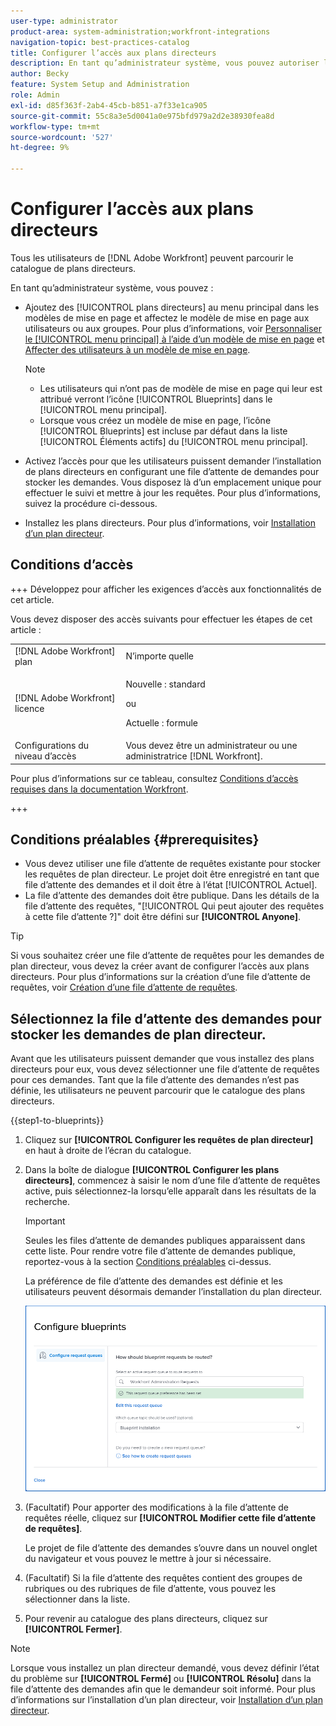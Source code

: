 ```yaml
---
user-type: administrator
product-area: system-administration;workfront-integrations
navigation-topic: best-practices-catalog
title: Configurer l’accès aux plans directeurs
description: En tant qu’administrateur système, vous pouvez autoriser les utilisateurs à demander l’installation de plans directeurs en configurant une file d’attente de demandes pour stocker les demandes. Vous disposez là d’un emplacement unique pour effectuer le suivi et mettre à jour les requêtes.
author: Becky
feature: System Setup and Administration
role: Admin
exl-id: d85f363f-2ab4-45cb-b851-a7f33e1ca905
source-git-commit: 55c8a3e5d0041a0e975bfd979a2d2e38930fea8d
workflow-type: tm+mt
source-wordcount: '527'
ht-degree: 9%

---
```


# Configurer l’accès aux plans directeurs

Tous les utilisateurs de [!DNL Adobe Workfront] peuvent parcourir le catalogue de plans directeurs.

En tant qu’administrateur système, vous pouvez :

* Ajoutez des [!UICONTROL plans directeurs] au menu principal dans les modèles de mise en page et affectez le modèle de mise en page aux utilisateurs ou aux groupes. Pour plus d’informations, voir [Personnaliser le [!UICONTROL menu principal] à l’aide d’un modèle de mise en page](/help/quicksilver/administration-and-setup/customize-workfront/use-layout-templates/customize-main-menu.md) et [Affecter des utilisateurs à un modèle de mise en page](/help/quicksilver/administration-and-setup/customize-workfront/use-layout-templates/assign-users-to-layout-template.md).

  >[!NOTE]
  >
  >* Les utilisateurs qui n’ont pas de modèle de mise en page qui leur est attribué verront l’icône [!UICONTROL Blueprints] dans le [!UICONTROL menu principal].
  >* Lorsque vous créez un modèle de mise en page, l’icône [!UICONTROL Blueprints] est incluse par défaut dans la liste [!UICONTROL Éléments actifs] du [!UICONTROL menu principal].


* Activez l’accès pour que les utilisateurs puissent demander l’installation de plans directeurs en configurant une file d’attente de demandes pour stocker les demandes. Vous disposez là d’un emplacement unique pour effectuer le suivi et mettre à jour les requêtes. Pour plus d’informations, suivez la procédure ci-dessous.
* Installez les plans directeurs. Pour plus d’informations, voir [Installation d’un plan directeur](../../administration-and-setup/blueprints/blueprints-install.md).

## Conditions d’accès

+++ Développez pour afficher les exigences d’accès aux fonctionnalités de cet article.

Vous devez disposer des accès suivants pour effectuer les étapes de cet article :

<table style="table-layout:auto"> 
 <col> 
 <col> 
 <tbody> 
  <tr> 
   <td role="rowheader">[!DNL Adobe Workfront] plan</td> 
   <td>N’importe quelle</td> 
  </tr> 
  <tr> 
   <td role="rowheader">[!DNL Adobe Workfront] licence</td> 
   <td>
   <p>Nouvelle : standard</p>
   <p>ou</p>
   <p>Actuelle : formule</p></td> 
  </tr> 
  <tr> 
   <td role="rowheader">Configurations du niveau d’accès</td> 
   <td>Vous devez être un administrateur ou une administratrice [!DNL Workfront]. </td> 
  </tr> 
 </tbody> 
</table>

Pour plus d’informations sur ce tableau, consultez [Conditions d’accès requises dans la documentation Workfront](/help/quicksilver/administration-and-setup/add-users/access-levels-and-object-permissions/access-level-requirements-in-documentation.md).

+++

## Conditions préalables {#prerequisites}

* Vous devez utiliser une file d’attente de requêtes existante pour stocker les requêtes de plan directeur. Le projet doit être enregistré en tant que file d’attente des demandes et il doit être à l’état [!UICONTROL Actuel].
* La file d’attente des demandes doit être publique. Dans les détails de la file d’attente des requêtes, &quot;[!UICONTROL Qui peut ajouter des requêtes à cette file d’attente ?]&quot; doit être défini sur **[!UICONTROL Anyone]**.

>[!TIP]
>
>Si vous souhaitez créer une file d’attente de requêtes pour les demandes de plan directeur, vous devez la créer avant de configurer l’accès aux plans directeurs. Pour plus d’informations sur la création d’une file d’attente de requêtes, voir [Création d’une file d’attente de requêtes](../../manage-work/requests/create-and-manage-request-queues/create-request-queue.md).

## Sélectionnez la file d’attente des demandes pour stocker les demandes de plan directeur.

Avant que les utilisateurs puissent demander que vous installez des plans directeurs pour eux, vous devez sélectionner une file d’attente de requêtes pour ces demandes. Tant que la file d’attente des demandes n’est pas définie, les utilisateurs ne peuvent parcourir que le catalogue des plans directeurs.

{{step1-to-blueprints}}

1. Cliquez sur **[!UICONTROL Configurer les requêtes de plan directeur]** en haut à droite de l’écran du catalogue.

   <!--
   <li value="3" data-mc-conditions="QuicksilverOrClassic.Draft mode"> <p>In the <strong>Configure blueprints</strong> dialog, ensure that the <strong>Configure request queues</strong> tab is selected.</p> </li>
   -->

1. Dans la boîte de dialogue **[!UICONTROL Configurer les plans directeurs]**, commencez à saisir le nom d’une file d’attente de requêtes active, puis sélectionnez-la lorsqu’elle apparaît dans les résultats de la recherche.

   >[!IMPORTANT]
   >
   >Seules les files d’attente de demandes publiques apparaissent dans cette liste. Pour rendre votre file d’attente de demandes publique, reportez-vous à la section [Conditions préalables](#prerequisites) ci-dessus.

   La préférence de file d’attente des demandes est définie et les utilisateurs peuvent désormais demander l’installation du plan directeur.

   ![Configurer la file d’attente des demandes](assets/Blueprints_access_setup_request_queue.png)

1. (Facultatif) Pour apporter des modifications à la file d’attente de requêtes réelle, cliquez sur **[!UICONTROL Modifier cette file d’attente de requêtes]**.

   Le projet de file d’attente des demandes s’ouvre dans un nouvel onglet du navigateur et vous pouvez le mettre à jour si nécessaire.

1. (Facultatif) Si la file d’attente des requêtes contient des groupes de rubriques ou des rubriques de file d’attente, vous pouvez les sélectionner dans la liste.
1. Pour revenir au catalogue des plans directeurs, cliquez sur **[!UICONTROL Fermer]**.

>[!NOTE]
>
>Lorsque vous installez un plan directeur demandé, vous devez définir l’état du problème sur **[!UICONTROL Fermé]** ou **[!UICONTROL Résolu]** dans la file d’attente des demandes afin que le demandeur soit informé. Pour plus d’informations sur l’installation d’un plan directeur, voir [Installation d’un plan directeur](../../administration-and-setup/blueprints/blueprints-install.md).
